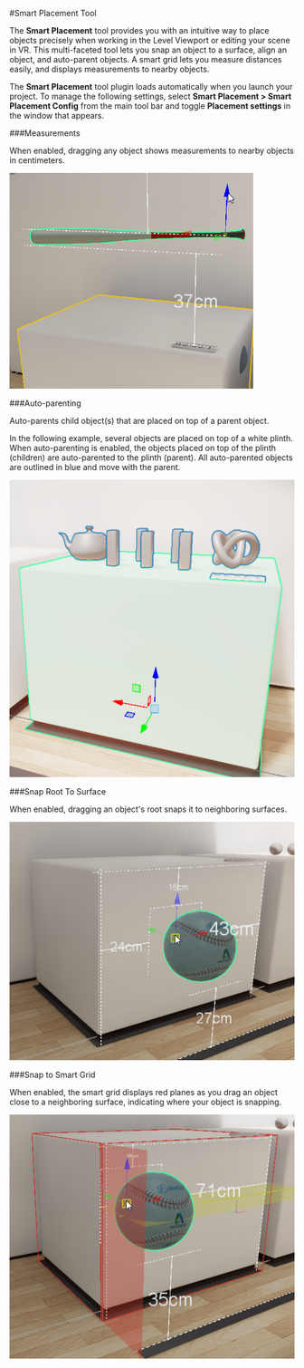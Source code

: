 #Smart Placement Tool

The **Smart Placement** tool provides you with an intuitive way to place objects precisely when working in the Level Viewport or editing your scene in VR. This multi-faceted tool lets you snap an object to a surface, align an object, and auto-parent objects. A smart grid lets you measure distances easily, and displays measurements to nearby objects.

The **Smart Placement** tool plugin loads automatically when you launch your project. To manage the following settings, select **Smart Placement > Smart Placement Config** from the main tool bar and toggle **Placement settings** in the window that appears.

###Measurements

When enabled, dragging any object shows measurements to nearby objects in centimeters.

![](../../images/smart_placement_measure.png)

###Auto-parenting

Auto-parents child object(s) that are placed on top of a parent object.

In the following example, several objects are placed on top of a white plinth. When auto-parenting is enabled, the objects placed on top of the plinth (children) are auto-parented to the plinth (parent). All auto-parented objects are outlined in blue and move with the parent.

![](../../images/smart_placement_autoParent.png)

###Snap Root To Surface

When enabled, dragging an object's root snaps it to neighboring surfaces.

![](../../images/smart_placement_surfaceSnap.png)

###Snap to Smart Grid

When enabled, the smart grid displays red planes as you drag an object close to a neighboring surface, indicating where your object is snapping.

![](../../images/smart_placement_smartGrid.png)
